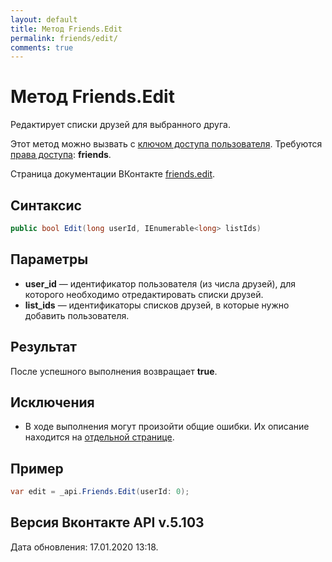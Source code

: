 ```yaml
---
layout: default
title: Метод Friends.Edit
permalink: friends/edit/
comments: true
---
```

# Метод Friends.Edit
Редактирует списки друзей для выбранного друга.

Этот метод можно вызвать с [ключом доступа пользователя](https://vk.com/dev/access_token). Требуются [права доступа](https://vk.com/dev/permissions): **friends**.

Страница документации ВКонтакте [friends.edit](https://vk.com/dev/friends.edit).

## Синтаксис
``` csharp
public bool Edit(long userId, IEnumerable<long> listIds)
```

## Параметры
+ **user_id** — идентификатор пользователя (из числа друзей), для которого необходимо отредактировать списки друзей.
+ **list_ids** — идентификаторы списков друзей, в которые нужно добавить пользователя. 

## Результат
После успешного выполнения возвращает **true**.

## Исключения
+ В ходе выполнения могут произойти общие ошибки. Их описание находится на [отдельной странице](https://vk.com/dev/errors).

## Пример
``` csharp
var edit = _api.Friends.Edit(userId: 0);
```

## Версия Вконтакте API v.5.103
Дата обновления: 17.01.2020 13:18.
